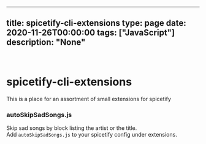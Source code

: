 
---
title: spicetify-cli-extensions
type: page
date: 2020-11-26T00:00:00
tags: ["JavaScript"]
description: "None"
---


<br>

# spicetify-cli-extensions

This is a place for an assortment of small extensions for spicetify

### autoSkipSadSongs.js
Skip sad songs by block listing the artist or the title.<br>
Add `autoSkipSadSongs.js` to your spicetify config under extensions.<br>
